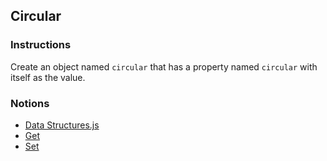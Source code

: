 ## Circular

### Instructions

Create an object named `circular` that has a property named `circular` with itself as the value.

### Notions

- [Data Structures.js](https://nan-academy.github.io/js-training/examples/data-structures.js)
- [Get](https://nan-academy.github.io/js-training/examples/get.js)
- [Set](https://nan-academy.github.io/js-training/examples/set.js)
